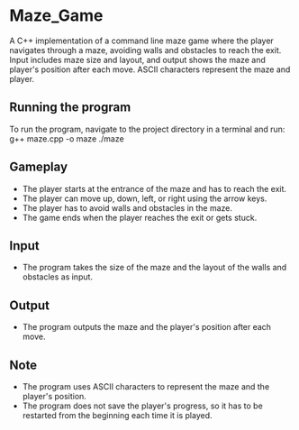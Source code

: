 # Maze_Game
A C++ implementation of a command line maze game where the player navigates through a maze, avoiding walls and obstacles to reach the exit. Input includes maze size and layout, and output shows the maze and player's position after each move. ASCII characters represent the maze and player.

## Running the program
To run the program, navigate to the project directory in a terminal and run:
  g++ maze.cpp -o maze
  ./maze
 
 
## Gameplay
- The player starts at the entrance of the maze and has to reach the exit.
- The player can move up, down, left, or right using the arrow keys.
- The player has to avoid walls and obstacles in the maze.
- The game ends when the player reaches the exit or gets stuck.

## Input
- The program takes the size of the maze and the layout of the walls and obstacles as input.

## Output
- The program outputs the maze and the player's position after each move.

## Note
- The program uses ASCII characters to represent the maze and the player's position.
- The program does not save the player's progress, so it has to be restarted from the beginning each time it is played.
